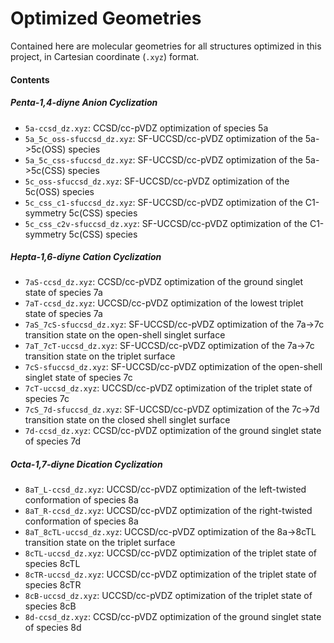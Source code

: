 Optimized Geometries
====================

Contained here are molecular geometries for all structures optimized
in this project, in Cartesian coordinate (`.xyz`) format.

#### Contents

##### Penta-1,4-diyne Anion Cyclization

- `5a-ccsd_dz.xyz`: CCSD/cc-pVDZ optimization of species 5a
- `5a_5c_oss-sfuccsd_dz.xyz`: SF-UCCSD/cc-pVDZ optimization of the 5a->5c(OSS) species
- `5a_5c_css-sfuccsd_dz.xyz`: SF-UCCSD/cc-pVDZ optimization of the 5a->5c(CSS) species
- `5c_oss-sfuccsd_dz.xyz`: SF-UCCSD/cc-pVDZ optimization of the 5c(OSS) species
- `5c_css_c1-sfuccsd_dz.xyz`: SF-UCCSD/cc-pVDZ optimization of the C1-symmetry 5c(CSS) species
- `5c_css_c2v-sfuccsd_dz.xyz`: SF-UCCSD/cc-pVDZ optimization of the C1-symmetry 5c(CSS) species

##### Hepta-1,6-diyne Cation Cyclization

- `7aS-ccsd_dz.xyz`: CCSD/cc-pVDZ optimization of the ground singlet state of species 7a
- `7aT-ccsd_dz.xyz`: UCCSD/cc-pVDZ optimization of the lowest triplet state of species 7a
- `7aS_7cS-sfuccsd_dz.xyz`: SF-UCCSD/cc-pVDZ optimization of the 7a->7c transition state on the open-shell singlet surface
- `7aT_7cT-uccsd_dz.xyz`: SF-UCCSD/cc-pVDZ optimization of the 7a->7c transition state on the triplet surface
- `7cS-sfuccsd_dz.xyz`: SF-UCCSD/cc-pVDZ optimization of the open-shell singlet state of species 7c
- `7cT-uccsd_dz.xyz`: UCCSD/cc-pVDZ optimization of the triplet state of species 7c
- `7cS_7d-sfuccsd_dz.xyz`: SF-UCCSD/cc-pVDZ optimization of the 7c->7d transition state on the closed shell singlet surface
- `7d-ccsd_dz.xyz`: CCSD/cc-pVDZ optimization of the ground singlet state of species 7d

##### Octa-1,7-diyne Dication Cyclization

- `8aT_L-ccsd_dz.xyz`: UCCSD/cc-pVDZ optimization of the left-twisted conformation of species 8a
- `8aT_R-ccsd_dz.xyz`: UCCSD/cc-pVDZ optimization of the right-twisted conformation of species 8a
- `8aT_8cTL-uccsd_dz.xyz`: UCCSD/cc-pVDZ optimization of the 8a->8cTL transition state on the triplet surface
- `8cTL-uccsd_dz.xyz`: UCCSD/cc-pVDZ optimization of the triplet state of species 8cTL
- `8cTR-uccsd_dz.xyz`: UCCSD/cc-pVDZ optimization of the triplet state of species 8cTR
- `8cB-uccsd_dz.xyz`: UCCSD/cc-pVDZ optimization of the triplet state of species 8cB
- `8d-ccsd_dz.xyz`: CCSD/cc-pVDZ optimization of the ground singlet state of species 8d

